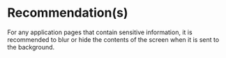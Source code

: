 # Recommendation(s)

For any application pages that contain sensitive information, it is recommended to blur or hide the contents of the screen when it is sent to the background.
